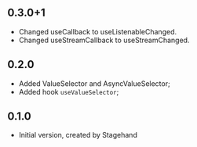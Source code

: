 ## 0.3.0+1

* Changed useCallback to useListenableChanged.
* Changed useStreamCallback to useStreamChanged.

## 0.2.0

* Added ValueSelector and AsyncValueSelector;
* Added hook `useValueSelector`;

## 0.1.0

* Initial version, created by Stagehand

